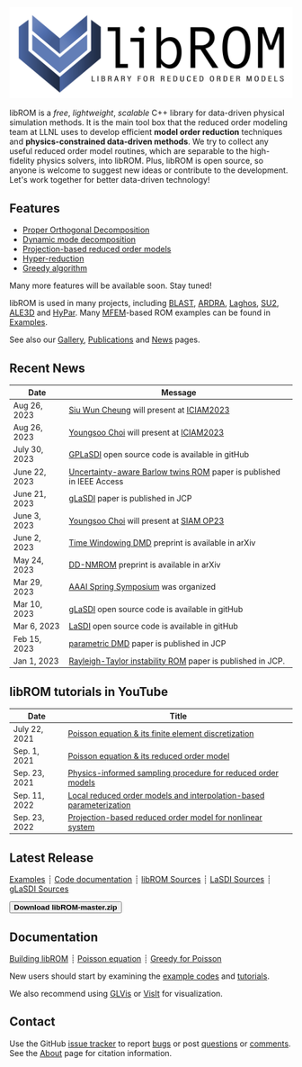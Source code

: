<div class="col-md-6" markdown="1">

[![libROM logo](img/logo-libROM2.png)](gallery.md)

libROM is a _free_, _lightweight_, _scalable_ C++ library for data-driven
physical simulation methods.  It is the main tool box that the reduced order
modeling team at LLNL uses to develop efficient **model order reduction**
techniques and **physics-constrained data-driven methods**. We try to collect
any useful reduced order model routines, which are separable to the
high-fidelity physics solvers, into libROM. Plus, libROM is open source, so
anyone is welcome to suggest new ideas or contribute to the development. Let's
work together for better data-driven technology!

## Features

* [Proper Orthogonal Decomposition](features.md#proper-orthogonal-decomposition)
* [Dynamic mode decomposition](features.md#dynamic-mode-decomposition)
* [Projection-based reduced order models](features.md#projection-based-reduced-order-model)
* [Hyper-reduction](features.md#hyper-reduction)
* [Greedy algorithm](features.md#greedy-sampling-algorithm)

Many more features will be available soon. Stay tuned!

libROM is used in many projects, including
[BLAST](http://www.llnl.gov/casc/blast),
[ARDRA](https://computing.llnl.gov/projects/ardra-scaling-up-sweep-transport-algorithms),
[Laghos](https://github.com/CEED/Laghos/tree/rom), 
[SU2](https://su2code.github.io/),
[ALE3D](https://wci.llnl.gov/simulation/computer-codes/ale3d)
and [HyPar](http://hypar.github.io/a00126.html). Many [MFEM](https://mfem.org)-based ROM
examples can be found in [Examples](examples.md).

See also our [Gallery](gallery.md), [Publications](publications.md) and
[News](news.md) pages.

</div><div class="col-md-6 news-table" markdown="1">


## Recent News

Date         | Message
------------ | -----------------------------------------------------------------
Aug 26, 2023 | [Siu Wun Cheung](https://tonycsw2905.github.io) will present at [ICIAM2023](https://iciam2023.org) 
Aug 26, 2023 | [Youngsoo Choi](https://people.llnl.gov/choi15) will present at [ICIAM2023](https://iciam2023.org) 
July 30, 2023 | [GPLaSDI](https://github.com/LLNL/GPLaSDI) open source code is available in gitHub
June 22, 2023 | [Uncertainty-aware Barlow twins ROM](https://ieeexplore.ieee.org/abstract/document/10159524) paper is published in IEEE Access
June 21, 2023 | [gLaSDI](https://authors.elsevier.com/c/1hHaB508HwNZf) paper is published in JCP
June 3, 2023 | [Youngsoo Choi](https://people.llnl.gov/choi15) will present at [SIAM OP23](https://meetings.siam.org/sess/dsp_talk.cfm?p=127228) 
June 2, 2023 | [Time Windowing DMD](https://arxiv.org/pdf/2306.00184.pdf) preprint is available in arXiv
May 24, 2023 | [DD-NMROM](https://arxiv.org/pdf/2305.15163.pdf) preprint is available in arXiv
Mar 29, 2023 | [AAAI Spring Symposium](http://cogsys.org/symposium/discovery-2022/) was organized
Mar 10, 2023 | [gLaSDI](https://github.com/LLNL/gLaSDI) open source code is available in gitHub
Mar 6, 2023 | [LaSDI](https://github.com/LLNL/LaSDI) open source code is available in gitHub
Feb 15, 2023 | [parametric DMD](https://www.sciencedirect.com/science/article/pii/S0021999122009159) paper is published in JCP
Jan 1, 2023 | [Rayleigh-Taylor instability ROM](https://doi.org/10.1016/j.jcp.2022.111655) paper is published in JCP.

## libROM tutorials in YouTube
Date         | Title
------------ | -----------------------------------------------------------------
July 22, 2021| [Poisson equation & its finite element discretization](https://youtu.be/YaZPtlbGay4)
Sep. 1, 2021| [Poisson equation & its reduced order model](https://youtu.be/YlFrBP31riA)
Sep. 23, 2021| [Physics-informed sampling procedure for reduced order models](https://youtu.be/A5JlIXRHxrI)
Sep. 11, 2022| [Local reduced order models and interpolation-based parameterization](https://youtu.be/KLyWZQRZ4hU)
Sep. 23, 2022| [Projection-based reduced order model for nonlinear system](https://youtu.be/EfoeOltd9Fo)

## Latest Release

[Examples](examples.md)
┊ [Code documentation](https://librom.readthedocs.io/en/latest/index.html)
┊ [libROM Sources](https://github.com/LLNL/libROM)
┊ [LaSDI Sources](https://github.com/LLNL/LaSDI)
┊ [gLaSDI Sources](https://github.com/LLNL/gLaSDI)

[<button type="button" class="btn btn-success">
**Download libROM-master.zip**
</button>](https://github.com/LLNL/libROM/archive/refs/heads/master.zip)

<!---
[Older releases](download.md) ┊ [Python wrapper](https://github.com/mfem/PylibROM)
-->

## Documentation

[Building libROM](building.md)
┊ [Poisson equation](poisson.md)
┊ [Greedy for Poisson](poisson_greedy.md)

New users should start by examining the [example codes](examples.md) and
[tutorials](poisson.md).

We also recommend using [GLVis](http://glvis.org) or
[VisIt](https://visit-dav.github.io/visit-website/) for visualization.


## Contact

Use the GitHub [issue tracker](https://github.com/LLNL/libROM/issues)
to report [bugs](https://github.com/LLNL/libROM/issues/new?labels=bug)
or post [questions](https://github.com/LLNL/libROM/issues/new?labels=question)
or [comments](https://github.com/LLNL/libROM/issues/new?labels=comments).
See the [About](about.md) page for citation information.


</div>

<div class="col-md-12"></div>
